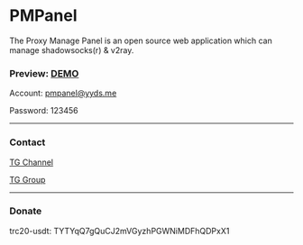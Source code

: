 # PMPanel
The Proxy Manage Panel is an open source web application which can manage shadowsocks(r) & v2ray.

### Preview: [DEMO](https://yyds.me)
Account: pmpanel@yyds.me

Password: 123456

---

### Contact

[TG Channel](https://t.me/PMPanel)

[TG Group](https://t.me/joinchat/Ipca_04fYWM0XPaTIbw4Dw)

---

### Donate

trc20-usdt: TYTYqQ7gQuCJ2mVGyzhPGWNiMDFhQDPxX1